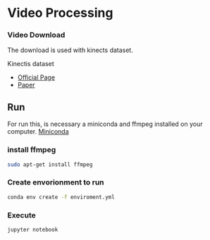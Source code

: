 # Video Processing
### Video Download
The download is used with kinects dataset.

Kinectis dataset
- [Official Page](https://deepmind.com/research/open-source/kinetics)
- [Paper](https://arxiv.org/abs/1907.06987)

## Run
For run this, is necessary a miniconda and ffmpeg installed on your computer. [Miniconda](https://docs.conda.io/en/latest/miniconda.html)

### install ffmpeg
```bash
sudo apt-get install ffmpeg
```

### Create envorionment to run
```bash
conda env create -f enviroment.yml
```

### Execute
```bash
jupyter notebook
```
